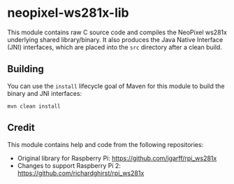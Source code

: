 # neopixel-ws281x-lib
This module contains raw C source code and compiles the NeoPixel ws281x underlying shared library/binary. It also produces the Java Native Interface (JNI) interfaces, which are placed into the `src` directory after a clean build.

## Building
You can use the `install` lifecycle goal of Maven for this module to build the binary and JNI interfaces:

````
mvn clean install
````

## Credit
This module contains help and code from the following repositories:

- Original library for Raspberry Pi: https://github.com/jgarff/rpi_ws281x
- Changes to support Raspberry Pi 2: https://github.com/richardghirst/rpi_ws281x

